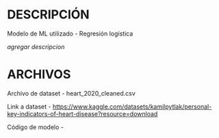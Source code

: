 # DESCRIPCIÓN

Modelo de ML utilizado - Regresión logística 

*agregar descripcion*

# ARCHIVOS 
Archivo de dataset - heart_2020_cleaned.csv

Link a dataset - https://www.kaggle.com/datasets/kamilpytlak/personal-key-indicators-of-heart-disease?resource=download 

Código de modelo - 
